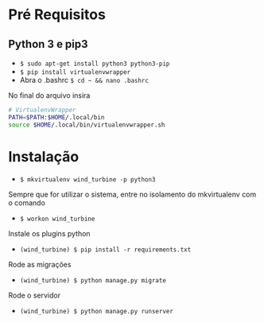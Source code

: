 # Pré Requisitos
## Python 3 e pip3
- ``$ sudo apt-get install python3 python3-pip``
- ``$ pip install virtualenvwrapper``
- Abra o .bashrc ``$ cd ~ && nano .bashrc``    

No final do arquivo insira
```sh
# VirtualenvWrapper
PATH=$PATH:$HOME/.local/bin
source $HOME/.local/bin/virtualenvwrapper.sh
```

# Instalação
- ``$ mkvirtualenv wind_turbine -p python3``

Sempre que for utilizar o sistema, entre no isolamento do mkvirtualenv com o comando

- ``$ workon wind_turbine``

Instale os plugins python

- ``(wind_turbine) $ pip install -r requirements.txt``

Rode as migrações

- ``(wind_turbine) $ python manage.py migrate``

Rode o servidor

- ``(wind_turbine) $ python manage.py runserver``
